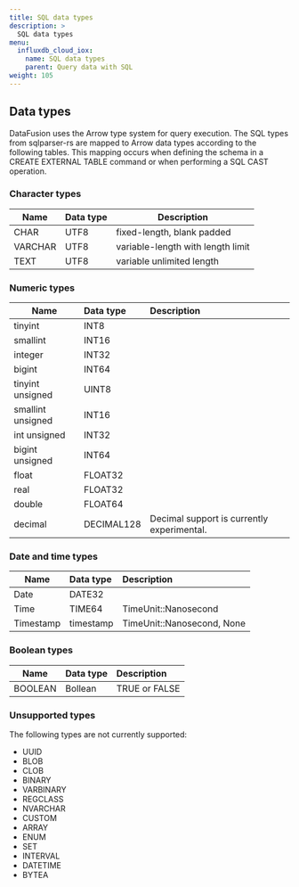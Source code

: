 ```yaml
---
title: SQL data types
description: >
  SQL data types
menu:
  influxdb_cloud_iox:
    name: SQL data types
    parent: Query data with SQL
weight: 105
---
```


## Data types

DataFusion uses the Arrow type system for query execution. The SQL types from sqlparser-rs are mapped to Arrow data types according to the following tables. This mapping occurs when defining the schema in a CREATE EXTERNAL TABLE command or when performing a SQL CAST operation.

### Character types

| Name    | Data type | Description                       |
| ------- | :-------- | --------------------------------- |
| CHAR    | UTF8      | fixed-length, blank padded        |
| VARCHAR | UTF8      | variable-length with length limit |
| TEXT    | UTF8      | variable unlimited length         |

### Numeric types

| Name              | Data type  | Description                                |
| ----------------- | :--------- | :----------------------------------------- |
| tinyint           | INT8       |                                            |
| smallint          | INT16      |                                            |
| integer           | INT32      |                                            |
| bigint            | INT64      |                                            |
| tinyint unsigned  | UINT8      |                                            |
| smallint unsigned | INT16      |                                            |
| int unsigned      | INT32      |                                            |
| bigint unsigned   | INT64      |                                            |
| float             | FLOAT32    |                                            |
| real              | FLOAT32    |                                            |
| double            | FLOAT64    |                                            |
| decimal           | DECIMAL128 | Decimal support is currently experimental. |

### Date and time types

| Name      | Data type | Description                |
| --------- | :-------- | :-------------------------- |
| Date      | DATE32    |                            |
| Time      | TIME64    | TimeUnit::Nanosecond       |
| Timestamp | timestamp | TimeUnit::Nanosecond, None |


### Boolean types

| Name    | Data type | Description   |
| ------- | :-------- | :------------ |
| BOOLEAN | Bollean   | TRUE or FALSE |


### Unsupported types

The following types are not currently supported:
- UUID
- BLOB
- CLOB
- BINARY
- VARBINARY
- REGCLASS
- NVARCHAR
- CUSTOM
- ARRAY
- ENUM
- SET
- INTERVAL
- DATETIME
- BYTEA
